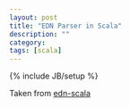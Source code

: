 ```yaml
---
layout: post
title: "EDN Parser in Scala"
description: ""
category: 
tags: [scala]
---
```

{% include JB/setup %}

Taken from [edn-scala](https://github.com/martintrojer/edn-scala)

<script src="https://gist.github.com/martintrojer/5799518.js?file=EDNParser.scala"> </script>
